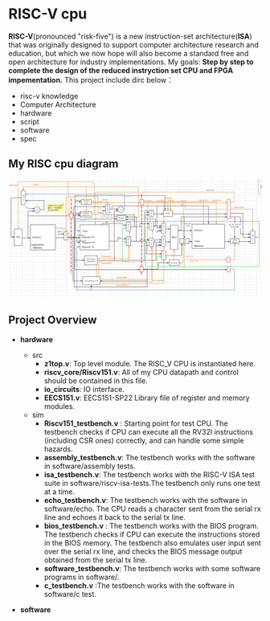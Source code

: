 # RISC-V cpu 

**RISC-V**(pronounced "risk-five") is a new instruction-set architecture(**ISA**) that was originally designed to support computer architecture research and education, but which we now hope will also become a standard free and open architecture for industry implementations.
My goals:
**Step by step to complete the design of the reduced instryction set CPU and FPGA impementation.**
This project include dirc below：
- risc-v knowledge
- Computer Architecture
- hardware
- script
- software
- spec

## My RISC cpu diagram

![datapath](https://raw.githubusercontent.com/wyp7788/blog_picture/main/blog_picture/datapath.jpg)

## Project Overview

- **hardware**
  - src
    - **z1top.v**: Top level module. The RISC_V CPU is instantiated here.
    - **riscv_core/Riscv151.v**: All of my CPU datapath and control should be contained in this file.
    - **io_circuits**: IO interface.
    - **EECS151.v**: EECS151-SP22 Library file of register and memory modules.
  - sim
    - **Riscv151_testbench.v** : Starting point for test CPU.  The testbench checks if  CPU can execute all the RV32I instructions (including CSR ones) correctly, and can handle some simple hazards. 
    - **assembly_testbench.v**: The testbench works with the software in software/assembly tests.
    - **isa_testbench.v**: The testbench works with the RISC-V ISA test suite in software/riscv-isa-tests.The testbench only runs one test at a time.
    - **echo_testbench.v**: The testbench works with the software in software/echo. The CPU reads a character sent from the serial rx line and echoes it back to the serial tx line.
    - **bios_testbench.v** : The testbench works with the BIOS program. The testbench checks if  CPU can execute the instructions stored in the BIOS memory. The testbench also emulates user input sent over the serial rx line, and checks the BIOS message output obtained from the serial tx line.
    - **software_testbench.v**: The testbench works with some software programs in software/.
    - **c_testbench.v** :The testbench works with the software in software/c test.

- **software**
